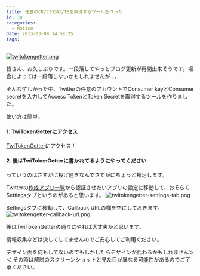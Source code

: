```yaml
---
title: 任意のCK/CSでAT/TSを取得するツールを作った
id: 30
categories:
  - Notice
date: 2013-03-08 14:58:25
tags:
---
```


[![twitokengetter.png](/assets/images/twitokengetter.png)](/assets/images/twitokengetter.png)

皆さん、お久しぶりです。一段落してやっとブログ更新が再開出来そうです。場合によっては一段落しないかもしれませんが...。

そんな忙しかった中、Twitterの任意のアカウントでConsumer keyとConsumer secretを入力してAccess TokenとToken Secretを取得するツールを作りました。

<!--more-->

使い方は簡単。

#### 1\. TwiTokenGetterにアクセス

[TwiTokenGetter](http://www.lifone.net/TwiTokenGetter/)にアクセス！

#### 2\. 後はTwiTokenGetterに書かれてるようにやってください

っていうのはさすがに投げ過ぎなんでさすがにちょっと補足します。

Twitterの[作成アプリ一覧](https://dev.twitter.com/apps)から認証させたいアプリの設定に移動して、おそらくSettingsタブというのがあると思います。
![twitokengetter-settings-tab.png](/assets/images/twitokengetter-settings-tab.png)

Settingsタブに移動して、Callback URLの欄を空にしておきます。![twitokengetter-callback-url.png](/assets/images/twitokengetter-callback-url.png)

後はTwiTokenGetterの通りにやれば大丈夫かと思います。

情報収集などは決してしてませんのでご安心してご利用ください。

デザイン面を何もしてないのでもしかしたらデザインが代わるかもしれません＞＜
その時は解説のスクリーンショットと見た目が異なる可能性があるのでご了承ください。
